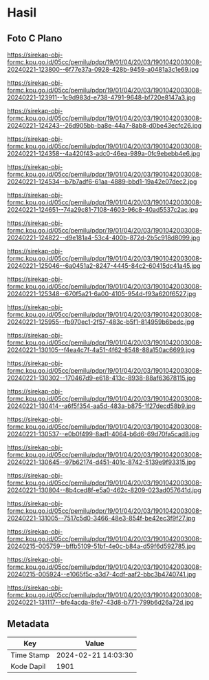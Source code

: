 # Hasil

## Foto C Plano

https://sirekap-obj-formc.kpu.go.id/05cc/pemilu/pdpr/19/01/04/20/03/1901042003008-20240221-123800--6f77e37a-0928-428b-9459-a0481a3c1e69.jpg

https://sirekap-obj-formc.kpu.go.id/05cc/pemilu/pdpr/19/01/04/20/03/1901042003008-20240221-123911--1c9d983d-e738-4791-9648-bf720e8147a3.jpg

https://sirekap-obj-formc.kpu.go.id/05cc/pemilu/pdpr/19/01/04/20/03/1901042003008-20240221-124243--26d905bb-ba8e-44a7-8ab8-d0be43ecfc26.jpg

https://sirekap-obj-formc.kpu.go.id/05cc/pemilu/pdpr/19/01/04/20/03/1901042003008-20240221-124358--4a420f43-adc0-46ea-989a-0fc9ebebb4e6.jpg

https://sirekap-obj-formc.kpu.go.id/05cc/pemilu/pdpr/19/01/04/20/03/1901042003008-20240221-124534--b7b7adf6-61aa-4889-bbd1-19a42e07dec2.jpg

https://sirekap-obj-formc.kpu.go.id/05cc/pemilu/pdpr/19/01/04/20/03/1901042003008-20240221-124651--74a29c81-7108-4603-96c8-40ad5537c2ac.jpg

https://sirekap-obj-formc.kpu.go.id/05cc/pemilu/pdpr/19/01/04/20/03/1901042003008-20240221-124822--d9e181a4-53c4-400b-872d-2b5c918d8099.jpg

https://sirekap-obj-formc.kpu.go.id/05cc/pemilu/pdpr/19/01/04/20/03/1901042003008-20240221-125046--6a0451a2-8247-4445-84c2-60415dc41a45.jpg

https://sirekap-obj-formc.kpu.go.id/05cc/pemilu/pdpr/19/01/04/20/03/1901042003008-20240221-125348--670f5a21-6a00-4105-954d-f93a620f6527.jpg

https://sirekap-obj-formc.kpu.go.id/05cc/pemilu/pdpr/19/01/04/20/03/1901042003008-20240221-125955--fb970ec1-2f57-483c-b5f1-814959b6bedc.jpg

https://sirekap-obj-formc.kpu.go.id/05cc/pemilu/pdpr/19/01/04/20/03/1901042003008-20240221-130105--f4ea4c7f-4a51-4f62-8548-88a150ac6699.jpg

https://sirekap-obj-formc.kpu.go.id/05cc/pemilu/pdpr/19/01/04/20/03/1901042003008-20240221-130302--170467d9-e618-413c-8938-88af63678115.jpg

https://sirekap-obj-formc.kpu.go.id/05cc/pemilu/pdpr/19/01/04/20/03/1901042003008-20240221-130414--a6f5f354-aa5d-483a-b875-1f27decd58b9.jpg

https://sirekap-obj-formc.kpu.go.id/05cc/pemilu/pdpr/19/01/04/20/03/1901042003008-20240221-130537--e0b0f499-8ad1-4064-b6d6-69d70fa5cad8.jpg

https://sirekap-obj-formc.kpu.go.id/05cc/pemilu/pdpr/19/01/04/20/03/1901042003008-20240221-130645--97b62174-d451-401c-8742-5139e9f93315.jpg

https://sirekap-obj-formc.kpu.go.id/05cc/pemilu/pdpr/19/01/04/20/03/1901042003008-20240221-130804--8b4ced8f-e5a0-462c-8209-023ad057641d.jpg

https://sirekap-obj-formc.kpu.go.id/05cc/pemilu/pdpr/19/01/04/20/03/1901042003008-20240221-131005--7517c5d0-3466-48e3-854f-be42ec3f9f27.jpg

https://sirekap-obj-formc.kpu.go.id/05cc/pemilu/pdpr/19/01/04/20/03/1901042003008-20240215-005759--bffb5109-51bf-4e0c-b84a-d59f6d592785.jpg

https://sirekap-obj-formc.kpu.go.id/05cc/pemilu/pdpr/19/01/04/20/03/1901042003008-20240215-005924--e1065f5c-a3d7-4cdf-aaf2-bbc3b4740741.jpg

https://sirekap-obj-formc.kpu.go.id/05cc/pemilu/pdpr/19/01/04/20/03/1901042003008-20240221-131117--bfe4acda-8fe7-43d8-b771-799b6d26a72d.jpg


## Metadata

| Key        | Value               |
| ---------- | ------------------- |
| Time Stamp | 2024-02-21 14:03:30 |
| Kode Dapil | 1901                |



